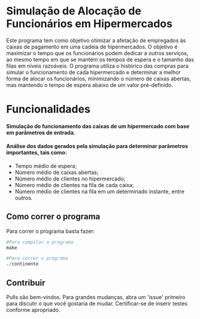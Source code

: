 # Simulação de Alocação de Funcionários em Hipermercados

Este programa tem como objetivo otimizar a afetação de empregados às caixas de pagamento em uma cadeia de hipermercados. O objetivo é maximizar o tempo que os funcionários podem dedicar a outros serviços, ao mesmo tempo em que se mantém os tempos de espera e o tamanho das filas em níveis razoáveis. O programa utiliza o histórico das compras para simular o funcionamento de cada hipermercado e determinar a melhor forma de alocar os funcionários, minimizando o número de caixas abertas, mas mantendo o tempo de espera abaixo de um valor pré-definido.

# Funcionalidades
#### Simulação do funcionamento das caixas de um hipermercado com base em parâmetros de entrada.
#### Análise dos dados gerados pela simulação para determinar parâmetros importantes, tais como:
- Tempo médio de espera;
- Número médio de caixas abertas;
- Número médio de clientes no hipermercado;
- Número médio de clientes na fila de cada caixa;
- Número médio de clientes na fila em um determinado instante, entre outros.

## Como correr o programa

Para correr o programa basta fazer:

```python
#Para compilar o programa
make

#Para correr o programa
./continente
```

## Contribuir

Pulls são bem-vindos. Para grandes mudanças, abra um 'issue' primeiro para discutir o que você gostaria de mudar.
Certificar-se de inserir testes conforme apropriado.
